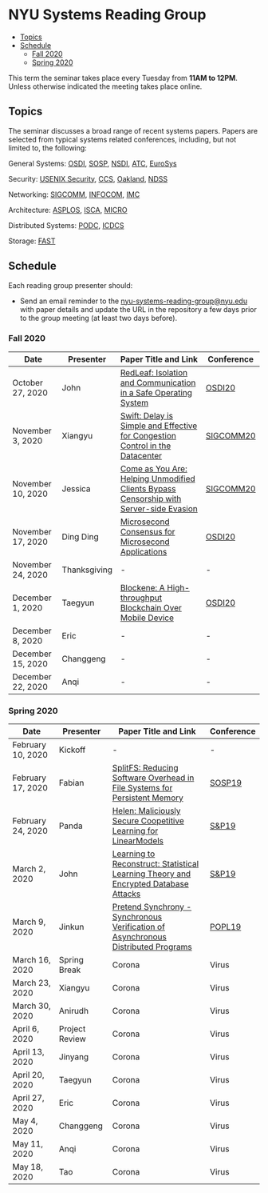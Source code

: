 
# NYU Systems Reading Group

- [Topics](#topics)
- [Schedule](#schedule)
  * [Fall 2020](#fall-2020)
  * [Spring 2020](#spring-2020)

This term the seminar takes place every Tuesday from **11AM to 12PM**. Unless otherwise indicated the meeting takes place online.

## Topics
The seminar discusses a broad range of recent systems papers. Papers are selected from typical systems related conferences, including, but not limited to, the following:

General Systems: [OSDI](https://dblp.uni-trier.de/db/conf/osdi), [SOSP](https://dblp.uni-trier.de/db/conf/sosp), [NSDI](https://dblp.uni-trier.de/db/conf/nsdi/), [ATC](https://dblp.uni-trier.de/db/conf/usenix), [EuroSys](https://dblp.uni-trier.de/db/conf/eurosys/)

Security: [USENIX Security](https://dblp.uni-trier.de/db/conf/uss/), [CCS](https://dblp.uni-trier.de/db/conf/ccs/), [Oakland](https://dblp.uni-trier.de/db/conf/sp/), [NDSS](https://dblp.uni-trier.de/db/conf/ndss/)

Networking: [SIGCOMM](https://dblp.uni-trier.de/db/conf/sigcomm/), [INFOCOM](https://dblp.uni-trier.de/db/conf/infocom/), [IMC](https://dblp.uni-trier.de/db/conf/imc/)

Architecture: [ASPLOS](https://dblp.uni-trier.de/db/conf/asplos/), [ISCA](https://dblp.uni-trier.de/db/conf/isca/), [MICRO](https://dblp.uni-trier.de/db/conf/micro/)

Distributed Systems: [PODC](https://dblp.uni-trier.de/db/conf/podc/), [ICDCS]( https://dblp.uni-trier.de/db/conf/icdcs/)

Storage: [FAST](https://dblp.uni-trier.de/db/conf/fast/)

## Schedule

Each reading group presenter should:
- Send an email reminder to the nyu-systems-reading-group@nyu.edu with paper details and update the URL in the repository a few days prior to the group meeting (at least two days before).

### Fall 2020

| Date | Presenter | Paper Title and Link | Conference |
| ------------ | ------------ | ------------ | ------------ |
| October 27, 2020 |  John | [RedLeaf: Isolation and Communication in a Safe Operating System](https://www.ics.uci.edu/~aburtsev/doc/redleaf-osdi20.pdf "RedLeaf: Isolation and Communication in a Safe Operating System") |  [OSDI20](https://www.usenix.org/conference/osdi20 "OSDI20") |
| November 3, 2020| Xiangyu  | [Swift: Delay is Simple and Effective for Congestion Control in the Datacenter](https://dl.acm.org/doi/pdf/10.1145/3387514.3406591) | [SIGCOMM20](https://conferences.sigcomm.org/sigcomm/2020/) |
| November 10, 2020| Jessica  | [Come as You Are: Helping Unmodified Clients Bypass Censorship with Server-side Evasion](https://geneva.cs.umd.edu/papers/come-as-you-are.pdf) | [SIGCOMM20](https://conferences.sigcomm.org/sigcomm/2020/) |
| November 17, 2020| Ding Ding |  [Microsecond Consensus for Microsecond Applications](https://www.usenix.org/system/files/osdi20-aguilera.pdf) |  [OSDI20](https://www.usenix.org/conference/osdi20 "OSDI20") |
| November 24, 2020| Thanksgiving |  - |  - |
| December 1, 2020| Taegyun | [Blockene: A High-throughput Blockchain Over Mobile Device](https://www.usenix.org/system/files/osdi20-satija.pdf) | [OSDI20](https://www.usenix.org/conference/osdi20 "OSDI20") |
| December 8, 2020| Eric |  - |  - |
| December 15, 2020| Changgeng |  - |  - |
| December 22, 2020| Anqi |  - |  - |



### Spring 2020

| Date | Presenter | Paper Title and Link | Conference |
| ------------ | ------------ | ------------ | ------------ |
| February 10, 2020 |  Kickoff |  - |  - |
| February 17, 2020 | Fabian  |  [SplitFS: Reducing Software Overhead in File Systems for Persistent Memory](https://dl.acm.org/doi/10.1145/3341301.3359631)   | [SOSP19](https://sosp19.rcs.uwaterloo.ca/program.html)  |
| February 24, 2020 | Panda  |  [Helen: Maliciously Secure Coopetitive Learning for LinearModels](https://arxiv.org/pdf/1907.07212.pdf) | [S&P19](https://www.ieee-security.org/TC/SP2019/)  |
| March 2, 2020 |  John | [Learning to Reconstruct: Statistical Learning Theory and Encrypted Database Attacks](https://eprint.iacr.org/2019/011.pdf)  | [S&P19](https://www.ieee-security.org/TC/SP2019/)  |
| March 9, 2020 | Jinkun | [Pretend Synchrony - Synchronous Verification of Asynchronous Distributed Programs](https://goto.ucsd.edu/~gleissen/papers/pretend-synchrony.pdf)  | [POPL19](https://popl19.sigplan.org/) |
| March 16, 2020 | Spring Break |  Corona | Virus  |
| March 23, 2020 | Xiangyu  |  Corona |  Virus |
| March 30, 2020 |  Anirudh |  Corona | Virus  |
| April 6, 2020 |  Project Review |  Corona | Virus  |
| April 13, 2020 | Jinyang  |  Corona | Virus  |
| April 20, 2020 |  Taegyun |  Corona | Virus  |
| April 27, 2020 |  Eric |  Corona | Virus  |
| May 4, 2020 |  Changgeng |  Corona | Virus  |
| May 11, 2020 | Anqi  |  Corona | Virus  |
| May 18, 2020 | Tao |  Corona | Virus  |
